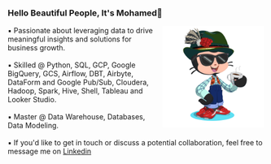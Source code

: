 ### Hello Beautiful People, It's Mohamed👋

<img align="right" width="200" height="200" src="https://github.com/Mohamed-Abdelsatar/Mohamed-Abdelsatar/blob/master/sutra.png" >

▪ Passionate about leveraging data to drive meaningful insights and solutions for business growth.<br><br>
▪ Skilled @ Python, SQL, GCP, Google BigQuery, GCS, Airflow, DBT, Airbyte, DataForm and Google Pub/Sub, Cloudera, Hadoop, Spark, Hive, Shell, Tableau and Looker Studio.<br><br>
▪ Master @ Data Warehouse, Databases, Data Modeling.<br><br>
▪ If you'd like to get in touch or discuss a potential collaboration, feel free to message me on <a href="https://www.linkedin.com/in/mohamedabdelsatar" target="_blank">Linkedin</a>

